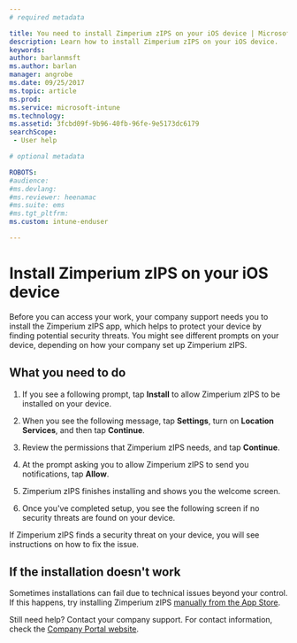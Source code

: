```yaml
---
# required metadata

title: You need to install Zimperium zIPS on your iOS device | Microsoft Docs
description: Learn how to install Zimperium zIPS on your iOS device.
keywords:
author: barlanmsft
ms.author: barlan
manager: angrobe
ms.date: 09/25/2017
ms.topic: article
ms.prod:
ms.service: microsoft-intune
ms.technology:
ms.assetid: 3fcbd09f-9b96-40fb-96fe-9e5173dc6179
searchScope:
 - User help

# optional metadata

ROBOTS:  
#audience:
#ms.devlang:
#ms.reviewer: heenamac
#ms.suite: ems
#ms.tgt_pltfrm:
ms.custom: intune-enduser

---
```


# Install Zimperium zIPS on your iOS device

Before you can access your work, your company support needs you to install the Zimperium zIPS app, which helps to protect your device by finding potential security threats. You might see different prompts on your device, depending on how your company set up Zimperium zIPS.

## What you need to do 

1.  If you see a following prompt, tap **Install** to allow Zimperium zIPS to be installed on your device.

2. When you see the following message, tap **Settings**, turn on **Location Services**, and then tap **Continue**.

3. Review the permissions that Zimperium zIPS needs, and tap **Continue**.

4. At the prompt asking you to allow Zimperium zIPS to send you notifications, tap **Allow**.

5. Zimperium zIPS finishes installing and shows you the welcome screen.

6. Once you've completed setup, you see the following screen if no security threats are found on your device.

If Zimperium zIPS finds a security threat on your device, you will see instructions on how to fix the issue.

## If the installation doesn't work

Sometimes installations can fail due to technical issues beyond your control. If this happens, try installing Zimperium zIPS [manually from the App Store](https://itunes.apple.com/app/zimperium-zips/id1030924459).

Still need help? Contact your company support. For contact information, check the [Company Portal website](https://portal.manage.microsoft.com#HelpDeskDialog).
